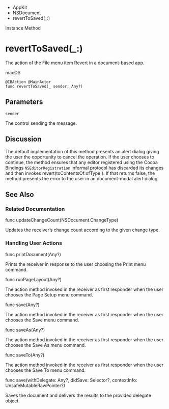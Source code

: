 

- AppKit
- NSDocument
-  revertToSaved(\_:) 

Instance Method

# revertToSaved(\_:)

The action of the File menu item Revert in a document-based app.

macOS

``` source
@IBAction @MainActor
func revertToSaved(_ sender: Any?)
```

## Parameters 

`sender`  

The control sending the message.

## Discussion

The default implementation of this method presents an alert dialog giving the user the opportunity to cancel the operation. If the user chooses to continue, the method ensures that any editor registered using the Cocoa Bindings `NSEditorRegistration` informal protocol has discarded its changes and then invokes revert(toContentsOf:ofType:). If that returns false, the method presents the error to the user in an document-modal alert dialog.

## See Also

### Related Documentation

func updateChangeCount(NSDocument.ChangeType)

Updates the receiver’s change count according to the given change type.

### Handling User Actions

func printDocument(Any?)

Prints the receiver in response to the user choosing the Print menu command.

func runPageLayout(Any?)

The action method invoked in the receiver as first responder when the user chooses the Page Setup menu command.

func save(Any?)

The action method invoked in the receiver as first responder when the user chooses the Save menu command.

func saveAs(Any?)

The action method invoked in the receiver as first responder when the user chooses the Save As menu command.

func saveTo(Any?)

The action method invoked in the receiver as first responder when the user chooses the Save To menu command.

func save(withDelegate: Any?, didSave: Selector?, contextInfo: UnsafeMutableRawPointer?)

Saves the document and delivers the results to the provided delegate object.

